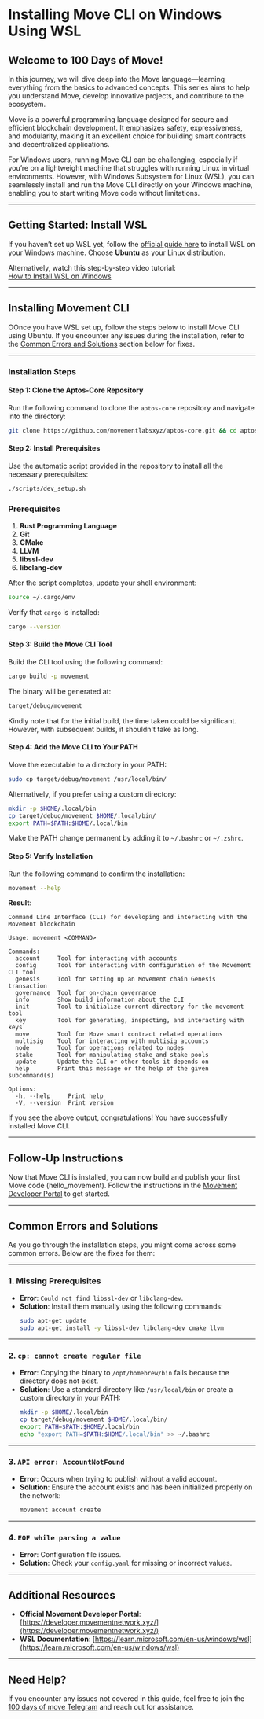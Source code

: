 # **Installing Move CLI on Windows Using WSL**

## **Welcome to 100 Days of Move!**  
In this journey, we will dive deep into the Move language—learning everything from the basics to advanced concepts. This series aims to help you understand Move, develop innovative projects, and contribute to the ecosystem.

Move is a powerful programming language designed for secure and efficient blockchain development. It emphasizes safety, expressiveness, and modularity, making it an excellent choice for building smart contracts and decentralized applications.

For Windows users, running Move CLI can be challenging, especially if you’re on a lightweight machine that struggles with running Linux in virtual environments. However, with Windows Subsystem for Linux (WSL), you can seamlessly install and run the Move CLI directly on your Windows machine, enabling you to start writing Move code without limitations.

---

## **Getting Started: Install WSL**

If you haven’t set up WSL yet, follow the [official guide here](https://learn.microsoft.com/en-us/windows/wsl/install) to install WSL on your Windows machine. Choose **Ubuntu** as your Linux distribution.

Alternatively, watch this step-by-step video tutorial:  
[How to Install WSL on Windows](https://www.youtube.com/watch?v=eId6K8d0v6o&t)

---

## **Installing Movement CLI**

OOnce you have WSL set up, follow the steps below to install Move CLI using Ubuntu.
If you encounter any issues during the installation, refer to the [Common Errors and Solutions](#common-errors-and-solutions) section below for fixes.

---

### **Installation Steps**

#### **Step 1: Clone the Aptos-Core Repository**
Run the following command to clone the `aptos-core` repository and navigate into the directory:  
```bash
git clone https://github.com/movementlabsxyz/aptos-core.git && cd aptos-core
```

#### **Step 2: Install Prerequisites**
Use the automatic script provided in the repository to install all the necessary prerequisites:  
```bash
./scripts/dev_setup.sh
```  
### **Prerequisites**
1. **Rust Programming Language**  
2. **Git**  
3. **CMake**  
4. **LLVM**  
5. **libssl-dev**  
6. **libclang-dev**

After the script completes, update your shell environment:  
```bash
source ~/.cargo/env
```  
Verify that `cargo` is installed:  
```bash
cargo --version
```

#### **Step 3: Build the Move CLI Tool**
Build the CLI tool using the following command:  
```bash
cargo build -p movement
```  
The binary will be generated at:  
```bash
target/debug/movement
```
Kindly note that for the initial build, the time taken could be significant. However, with subsequent builds, it shouldn't take as long.

#### **Step 4: Add the Move CLI to Your PATH**
Move the executable to a directory in your PATH:  
```bash
sudo cp target/debug/movement /usr/local/bin/
```  
Alternatively, if you prefer using a custom directory:  
```bash
mkdir -p $HOME/.local/bin
cp target/debug/movement $HOME/.local/bin/
export PATH=$PATH:$HOME/.local/bin
```  
Make the PATH change permanent by adding it to `~/.bashrc` or `~/.zshrc`.

#### **Step 5: Verify Installation**
Run the following command to confirm the installation:  
```bash
movement --help
```

**Result**:  
```plaintext
Command Line Interface (CLI) for developing and interacting with the Movement blockchain

Usage: movement <COMMAND>

Commands:
  account     Tool for interacting with accounts
  config      Tool for interacting with configuration of the Movement CLI tool
  genesis     Tool for setting up an Movement chain Genesis transaction
  governance  Tool for on-chain governance
  info        Show build information about the CLI
  init        Tool to initialize current directory for the movement tool
  key         Tool for generating, inspecting, and interacting with keys
  move        Tool for Move smart contract related operations
  multisig    Tool for interacting with multisig accounts
  node        Tool for operations related to nodes
  stake       Tool for manipulating stake and stake pools
  update      Update the CLI or other tools it depends on
  help        Print this message or the help of the given subcommand(s)

Options:
  -h, --help     Print help
  -V, --version  Print version
```

If you see the above output, congratulations! You have successfully installed Move CLI.

---

## **Follow-Up Instructions**

Now that Move CLI is installed, you can now build and publish your first Move code (hello_movement). Follow the instructions in the [Movement Developer Portal](https://developer.movementnetwork.xyz/learning-paths/basic-concepts/01-install-movement-cli) to get started.

---

## **Common Errors and Solutions**

As you go through the installation steps, you might come across some common errors. Below are the fixes for them:

---

### **1. Missing Prerequisites**
- **Error**: `Could not find libssl-dev` or `libclang-dev`.  
- **Solution**: Install them manually using the following commands:  
  ```bash
  sudo apt-get update
  sudo apt-get install -y libssl-dev libclang-dev cmake llvm
  ```

---

### **2. `cp: cannot create regular file`**
- **Error**: Copying the binary to `/opt/homebrew/bin` fails because the directory does not exist.  
- **Solution**: Use a standard directory like `/usr/local/bin` or create a custom directory in your PATH:  
  ```bash
  mkdir -p $HOME/.local/bin
  cp target/debug/movement $HOME/.local/bin/
  export PATH=$PATH:$HOME/.local/bin
  echo "export PATH=$PATH:$HOME/.local/bin" >> ~/.bashrc
  ```

---

### **3. `API error: AccountNotFound`**
- **Error**: Occurs when trying to publish without a valid account.  
- **Solution**: Ensure the account exists and has been initialized properly on the network: 
  ```bash
  movement account create
  ```

---


### **4. `EOF while parsing a value`**
- **Error**: Configuration file issues.  
- **Solution**: Check your `config.yaml` for missing or incorrect values.  

---


## **Additional Resources**

- **Official Movement Developer Portal**: [https://developer.movementnetwork.xyz/](https://developer.movementnetwork.xyz/)  
- **WSL Documentation**: [https://learn.microsoft.com/en-us/windows/wsl](https://learn.microsoft.com/en-us/windows/wsl)  

---

## **Need Help?**

If you encounter any issues not covered in this guide, feel free to join the [100 days of move Telegram](https://t.co/5BB0TGRHmG) and reach out for assistance.

